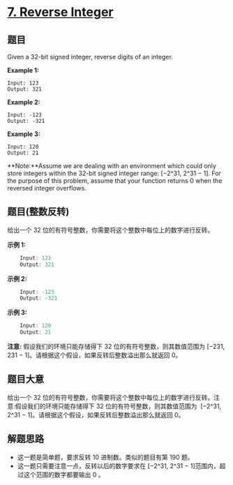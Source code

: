 # [7. Reverse Integer](https://leetcode-cn.com/problems/reverse-integer/)

## 题目

Given a 32-bit signed integer, reverse digits of an integer.

**Example 1:**

    Input: 123
    Output: 321

**Example 2:**

    Input: -123
    Output: -321

**Example 3:**

    Input: 120
    Output: 21

**Note:**Assume we are dealing with an environment which could only store integers within the 32-bit signed integer range: [−2^31, 2^31 − 1]. For the purpose of this problem, assume that your function returns 0 when the reversed integer overflows.

## 题目(整数反转)

给出一个 32 位的有符号整数，你需要将这个整数中每位上的数字进行反转。

**示例 1:**

```c
    Input: 123
    Output: 321
```

**示例 2:**

```c
    Input: -123
    Output: -321
```

**示例 3:**

```c
    Input: 120
    Output: 21
```

**注意:**
假设我们的环境只能存储得下 32 位的有符号整数，则其数值范围为 [−231, 231 − 1]。请根据这个假设，如果反转后整数溢出那么就返回 0。

## 题目大意

给出一个 32 位的有符号整数，你需要将这个整数中每位上的数字进行反转。注意:假设我们的环境只能存储得下 32 位的有符号整数，则其数值范围为  [−2^31,  2^31 − 1]。请根据这个假设，如果反转后整数溢出那么就返回 0。

## 解题思路

- 这一题是简单题，要求反转 10 进制数。类似的题目有第 190 题。
- 这一题只需要注意一点，反转以后的数字要求在 [−2^31, 2^31 − 1]范围内，超过这个范围的数字都要输出 0 。
